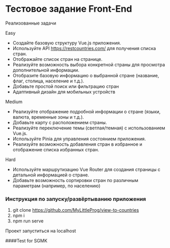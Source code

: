 # Тестовое задание Front-End

Реализованные задачи

Easy

- Создайте базовую структуру Vue.js приложения.
- Используйте API https://restcountries.com/ для получения списка стран.
- Отображайте список стран на странице.
- Реализуйте возможность выбора конкретной страны для просмотра дополнительной информации.
- Отобразите базовую информацию о выбранной стране (название, флаг, столица, население и т.д.).
- Добавьте простой поиск или фильтрацию стран
- Адаптивный дизайн для мобильных устройств

Medium

- Реализуйте отображение подробной информации о стране (языки, валюта, временные зоны и т.д.).
- Добавьте карту с расположением страны.
- Реализуйте переключение темы (светлая/темная) с использованием Vue.js.
- Используйте Pinia для управления состоянием приложения.
- Реализуйте возможность добавления стран в избранное и отображение списка избранных стран.

Hard

- Используйте маршрутизацию Vue Router для создания страницы с детальной информацией о стране.
- Добавьте возможность сортировки стран по различным параметрам (например, по населению)


### Инструкция по запуску/развёртыванию приложения
1. git clone https://github.com/MyLittleProg/view-to-countries
2. npm i 
3. npm run serve

Проект запуститься на localhost

####Test for SGMK
